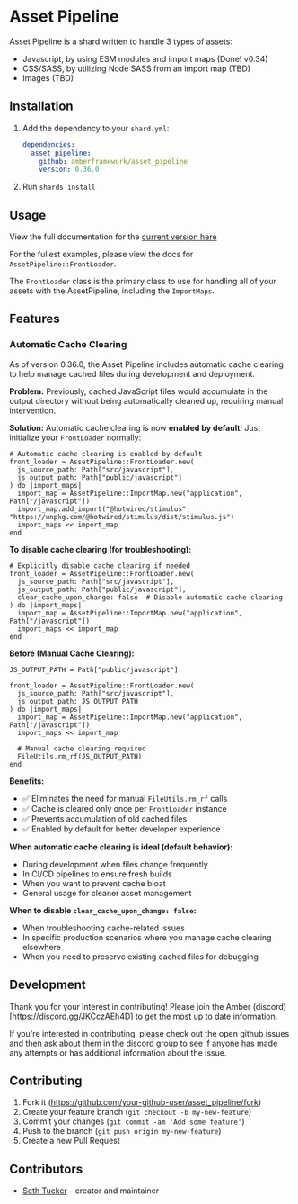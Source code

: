 # Asset Pipeline

Asset Pipeline is a shard written to handle 3 types of assets:
- Javascript, by using ESM modules and import maps  (Done! v0.34)
- CSS/SASS, by utilizing Node SASS from an import map (TBD)
- Images (TBD)

## Installation

1. Add the dependency to your `shard.yml`:

   ```yaml
   dependencies:
     asset_pipeline:
       github: amberframework/asset_pipeline
       version: 0.36.0
   ```

2. Run `shards install`

## Usage

View the full documentation for the [current version here](https://amberframework.github.io/asset_pipeline/AssetPipeline/FrontLoader.html)

For the fullest examples, please view the docs for `AssetPipeline::FrontLoader`.

The `FrontLoader` class is the primary class to use for handling all of your assets with the AssetPipeline, including the `ImportMaps`.

## Features

### Automatic Cache Clearing

As of version 0.36.0, the Asset Pipeline includes automatic cache clearing to help manage cached files during development and deployment.

**Problem:** Previously, cached JavaScript files would accumulate in the output directory without being automatically cleaned up, requiring manual intervention.

**Solution:** Automatic cache clearing is now **enabled by default**! Just initialize your `FrontLoader` normally:

```crystal
# Automatic cache clearing is enabled by default
front_loader = AssetPipeline::FrontLoader.new(
  js_source_path: Path["src/javascript"], 
  js_output_path: Path["public/javascript"]
) do |import_maps|
  import_map = AssetPipeline::ImportMap.new("application", Path["/javascript"])
  import_map.add_import("@hotwired/stimulus", "https://unpkg.com/@hotwired/stimulus/dist/stimulus.js")
  import_maps << import_map
end
```

**To disable cache clearing (for troubleshooting):**
```crystal
# Explicitly disable cache clearing if needed
front_loader = AssetPipeline::FrontLoader.new(
  js_source_path: Path["src/javascript"], 
  js_output_path: Path["public/javascript"],
  clear_cache_upon_change: false  # Disable automatic cache clearing
) do |import_maps|
  import_map = AssetPipeline::ImportMap.new("application", Path["/javascript"])
  import_maps << import_map
end
```

**Before (Manual Cache Clearing):**
```crystal
JS_OUTPUT_PATH = Path["public/javascript"]

front_loader = AssetPipeline::FrontLoader.new(
  js_source_path: Path["src/javascript"], 
  js_output_path: JS_OUTPUT_PATH
) do |import_maps|
  import_map = AssetPipeline::ImportMap.new("application", Path["/javascript"])
  import_maps << import_map
  
  # Manual cache clearing required
  FileUtils.rm_rf(JS_OUTPUT_PATH)
end
```

**Benefits:**
- ✅ Eliminates the need for manual `FileUtils.rm_rf` calls
- ✅ Cache is cleared only once per `FrontLoader` instance
- ✅ Prevents accumulation of old cached files
- ✅ Enabled by default for better developer experience

**When automatic cache clearing is ideal (default behavior):**
- During development when files change frequently
- In CI/CD pipelines to ensure fresh builds
- When you want to prevent cache bloat
- General usage for cleaner asset management

**When to disable `clear_cache_upon_change: false`:**
- When troubleshooting cache-related issues
- In specific production scenarios where you manage cache clearing elsewhere
- When you need to preserve existing cached files for debugging

## Development

Thank you for your interest in contributing! Please join the Amber (discord)[https://discord.gg/JKCczAEh4D] to get the most up to date information.

If you're interested in contributing, please check out the open github issues and then ask about them in the discord group to see if anyone has made any attempts or has additional information about the issue.

## Contributing

1. Fork it (<https://github.com/your-github-user/asset_pipeline/fork>)
2. Create your feature branch (`git checkout -b my-new-feature`)
3. Commit your changes (`git commit -am 'Add some feature'`)
4. Push to the branch (`git push origin my-new-feature`)
5. Create a new Pull Request

## Contributors

- [Seth Tucker](https://github.com/crimson-knight) - creator and maintainer
